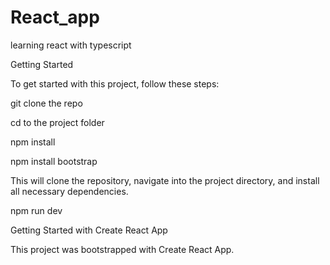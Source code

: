 # React_app

learning react with typescript

Getting Started

To get started with this project, follow these steps:

git clone the repo

cd to the project folder

npm install

npm install bootstrap

This will clone the repository, navigate into the project directory, and install all necessary dependencies.

npm run dev

Getting Started with Create React App

This project was bootstrapped with Create React App.
